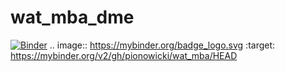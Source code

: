 # wat_mba_dme

[![Binder](https://mybinder.org/badge_logo.svg)](https://mybinder.org/v2/gh/pionowicki/wat_mba/HEAD)
.. image:: https://mybinder.org/badge_logo.svg
 :target: https://mybinder.org/v2/gh/pionowicki/wat_mba/HEAD

